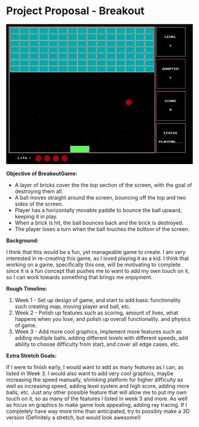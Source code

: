 # **Project Proposal - Breakout**

![img.png](img.png)

**Objective of BreakoutGame:**

- A layer of bricks cover the the top section of the screen, with the goal of destroying them all.
- A ball moves straight around the screen, bouncing off the top and two sides of the screen.
- Player has a horizontally movable paddle to bounce the ball upward, keeping it in play.
- When a brick is hit, the ball bounces back and the brick is destroyed.
- The player loses a turn when the ball touches the bottom of the screen.

**Background:**

I think that this would be a fun, yet manageable game to create. I am very interested in re-creating this game, as I
loved playing it as a kid. I think that working on a game, specifically this one, will be motivating to complete since
it is a fun concept that pushes me to want to add my own touch on it, so I can work towards something that brings me 
enjoyment. 

**Rough Timeline:**

1. Week 1 - Set up design of game, and start to add basic functionality such creating map, moving player and ball, etc.
2. Week 2 - Polish up features such as scoring, amount of lives, what happens when you lose, and polish up overall functionality.
   and physics of game.
3. Week 3 - Add more cool graphics, implement more features such as adding multiple balls, adding different levels with
   different speeds, add ability to choose difficulty from start, and cover all edge cases, etc.
   
**Extra Stretch Goals:**

If I were to finish early, I would want to add as many features as I can, as listed in Week 3. I would also want to add 
very cool graphics, maybe increasing the speed manually, shrinking platform for higher difficulty as well as increasing 
speed, adding level system and high score, adding more balls, etc. Just any other possible feature that will allow me to
put my own touch on it, so as many of the features I listed in week 3 and more. As well as focus on graphics to make game
look appealing, adding ray tracing. If I completely have way more time than anticipated, try to possibly make a 3D version
(Definitely a stretch, but would look awesome!)